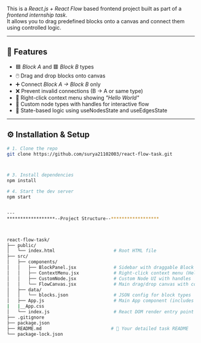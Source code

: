 This is a *React.js + React Flow* based frontend project built as part of a *frontend internship task*.  
It allows you to drag predefined blocks onto a canvas and connect them using controlled logic.

---

## 🚀 Features

- 🟦 *Block A* and 🟥 *Block B* types
- 🖱️ Drag and drop blocks onto canvas
- ➕ Connect *Block A → Block B* only
- ❌ Prevent invalid connections (B → A or same type)
- 💬 Right-click context menu showing *"Hello World"*
- 🧩 Custom node types with handles for interactive flow
- 🔄 State-based logic using useNodesState and useEdgesState


---

## ⚙️ Installation & Setup

```bash
# 1. Clone the repo
git clone https://github.com/surya21102003/react-flow-task.git



# 3. Install dependencies
npm install

# 4. Start the dev server
npm start


---
******************--Project Structure--******************



react-flow-task/
├── public/
│   └── index.html                      # Root HTML file
├── src/
│   ├── components/
│   │   ├── BlockPanel.jsx              # Sidebar with draggable Block A & B
│   │   ├── ContextMenu.jsx             # Right-click context menu (Hello World)
│   │   ├── CustomNode.jsx              # Custom Node UI with handles
│   │   └── FlowCanvas.jsx              # Main drag/drop canvas with connect logic
│   ├── data/
│   │   └── blocks.json                 # JSON config for block types
│   ├── App.js                          # Main App component (includes BlockPanel + FlowCanvas)
|   |__App.css                  
│   └── index.js                        # React DOM render entry point
├── .gitignore
├── package.json
├── README.md                          # 📘 Your detailed task README
└── package-lock.json    

